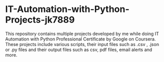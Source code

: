 # IT-Automation-with-Python-Projects-jk7889
This repository contains multiple projects developed by me while doing IT Automation with Python Professional Certificate by Google on Coursera. These projects include various scripts, their input files such as .csv , .json or .py files and their output files such as csv, pdf files, email alerts and more.
